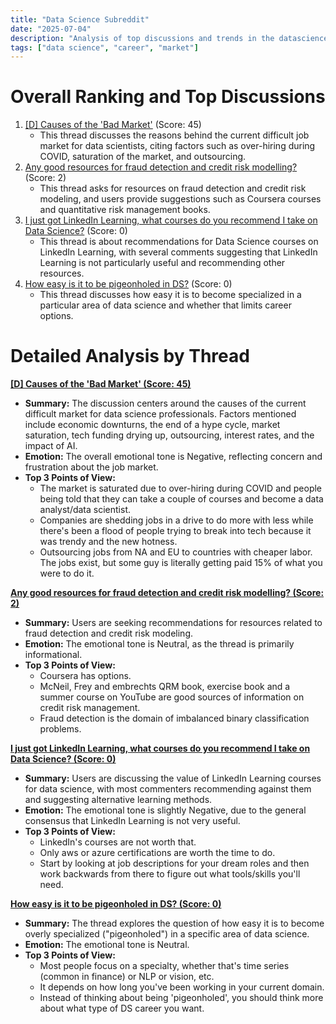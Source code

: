 ```yaml
---
title: "Data Science Subreddit"
date: "2025-07-04"
description: "Analysis of top discussions and trends in the datascience subreddit"
tags: ["data science", "career", "market"]
---
```


# Overall Ranking and Top Discussions
1.  [[D] Causes of the 'Bad Market'](https://www.reddit.com/r/datascience/comments/1lrghkc/causes_of_the_bad_market/) (Score: 45)
    * This thread discusses the reasons behind the current difficult job market for data scientists, citing factors such as over-hiring during COVID, saturation of the market, and outsourcing.
2.  [Any good resources for fraud detection and credit risk modelling?](https://www.reddit.com/r/datascience/comments/1lrluwg/any_good_resources_for_fraud_detection_and_credit/) (Score: 2)
    * This thread asks for resources on fraud detection and credit risk modeling, and users provide suggestions such as Coursera courses and quantitative risk management books.
3.  [I just got LinkedIn Learning, what courses do you recommend I take on Data Science?](https://i.redd.it/xdw8w4h60saf1.jpeg) (Score: 0)
    * This thread is about recommendations for Data Science courses on LinkedIn Learning, with several comments suggesting that LinkedIn Learning is not particularly useful and recommending other resources.
4.  [How easy is it to be pigeonholed in DS?](https://www.reddit.com/r/datascience/comments/1lrojc3/how_easy_is_it_to_be_pigeonholed_in_ds/) (Score: 0)
    * This thread discusses how easy it is to become specialized in a particular area of data science and whether that limits career options.

# Detailed Analysis by Thread
**[[D] Causes of the 'Bad Market' (Score: 45)](https://www.reddit.com/r/datascience/comments/1lrghkc/causes_of_the_bad_market/)**
*  **Summary:** The discussion centers around the causes of the current difficult market for data science professionals. Factors mentioned include economic downturns, the end of a hype cycle, market saturation, tech funding drying up, outsourcing, interest rates, and the impact of AI.
*  **Emotion:** The overall emotional tone is Negative, reflecting concern and frustration about the job market.
*  **Top 3 Points of View:**
    * The market is saturated due to over-hiring during COVID and people being told that they can take a couple of courses and become a data analyst/data scientist.
    * Companies are shedding jobs in a drive to do more with less while there's been a flood of people trying to break into tech because it was trendy and the new hotness.
    * Outsourcing jobs from NA and EU to countries with cheaper labor. The jobs exist, but some guy is literally getting paid 15% of what you were to do it.

**[Any good resources for fraud detection and credit risk modelling? (Score: 2)](https://www.reddit.com/r/datascience/comments/1lrluwg/any_good_resources_for_fraud_detection_and_credit/)**
*  **Summary:**  Users are seeking recommendations for resources related to fraud detection and credit risk modeling.
*  **Emotion:** The emotional tone is Neutral, as the thread is primarily informational.
*  **Top 3 Points of View:**
    * Coursera has options.
    * McNeil, Frey and embrechts QRM book, exercise book and a summer course on YouTube are good sources of information on credit risk management.
    * Fraud detection is the domain of imbalanced binary classification problems.

**[I just got LinkedIn Learning, what courses do you recommend I take on Data Science? (Score: 0)](https://i.redd.it/xdw8w4h60saf1.jpeg)**
*  **Summary:** Users are discussing the value of LinkedIn Learning courses for data science, with most commenters recommending against them and suggesting alternative learning methods.
*  **Emotion:** The emotional tone is slightly Negative, due to the general consensus that LinkedIn Learning is not very useful.
*  **Top 3 Points of View:**
    * LinkedIn's courses are not worth that.
    * Only aws or azure certifications are worth the time to do.
    * Start by looking at job descriptions for your dream roles and then work backwards from there to figure out what tools/skills you'll need.

**[How easy is it to be pigeonholed in DS? (Score: 0)](https://www.reddit.com/r/datascience/comments/1lrojc3/how_easy_is_it_to_be_pigeonholed_in_ds/)**
*  **Summary:** The thread explores the question of how easy it is to become overly specialized ("pigeonholed") in a specific area of data science.
*  **Emotion:** The emotional tone is Neutral.
*  **Top 3 Points of View:**
    * Most people focus on a specialty, whether that's time series (common in finance) or NLP or vision, etc.
    * It depends on how long you've been working in your current domain.
    * Instead of thinking about being 'pigeonholed', you should think more about what type of DS career you want.
